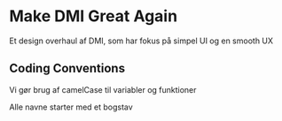 # Make DMI Great Again
Et design overhaul af DMI, som har fokus på simpel UI og en smooth UX

## Coding Conventions
Vi gør brug af camelCase til variabler og funktioner

Alle navne starter med et bogstav

